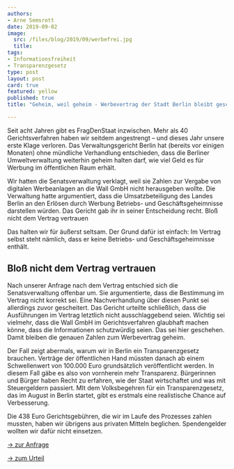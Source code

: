 ```yaml
---
authors:
- Arne Semsrott
date: 2019-09-02
image:
  src: /files/blog/2019/09/werbefrei.jpg
  title:
tags:
- Informationsfreiheit
- Transparenzgesetz
type: post
layout: post
card: true
featured: yellow
published: true
title: "Geheim, weil geheim - Werbevertrag der Stadt Berlin bleibt geschwärzt"

---
```


Seit acht Jahren gibt es FragDenStaat inzwischen. Mehr als 40 Gerichtsverfahren haben wir seitdem angestrengt – und dieses Jahr unsere erste Klage verloren. Das Verwaltungsgericht Berlin hat (bereits vor einigen Monaten) ohne mündliche Verhandlung entschieden, dass die Berliner Umweltverwaltung weiterhin geheim halten darf, wie viel Geld es für Werbung im öffentlichen Raum erhält.

Wir hatten die Senatsverwaltung verklagt, weil sie Zahlen zur Vergabe von digitalen Werbeanlagen an die Wall GmbH nicht herausgeben wollte. Die Verwaltung hatte argumentiert, dass die Umsatzbeteiligung des Landes Berlin an den Erlösen durch Werbung Betriebs- und Geschäftsgeheimnisse darstellen würden. Das Gericht gab ihr in seiner Entscheidung recht.
Bloß nicht dem Vertrag vertrauen

Das halten wir für äußerst seltsam. Der Grund dafür ist einfach: Im Vertrag selbst steht nämlich, dass er keine Betriebs- und Geschäftsgeheimnisse enthält.

## Bloß nicht dem Vertrag vertrauen

Nach unserer Anfrage nach dem Vertrag entschied sich die Senatsverwaltung offenbar um. Sie argumentierte, dass die Bestimmung im Vertrag nicht korrekt sei. Eine Nachverhandlung über diesen Punkt sei allerdings zuvor gescheitert. Das Gericht urteilte schließlich, dass die Ausführungen im Vertrag letztlich nicht ausschlaggebend seien. Wichtig sei vielmehr, dass die Wall GmbH im Gerichtsverfahren glaubhaft machen könne, dass die Informationen schutzwürdig seien. Das sei hier geschehen. Damit bleiben die genauen Zahlen zum Werbevertrag geheim.

Der Fall zeigt abermals, warum wir in Berlin ein Transparenzgesetz brauchen. Verträge der öffentlichen Hand müssten danach ab einem Schwellenwert von 100.000 Euro grundsätzlich veröffentlicht werden. In diesem Fall gäbe es also von vornherein mehr Transparenz. Bürgerinnen und Bürger haben Recht zu erfahren, wie der Staat wirtschaftet und was mit Steuergeldern passiert. MIt dem Volksbegehren für ein Transparenzgesetz, das im August in Berlin startet, gibt es erstmals eine realistische Chance auf Verbesserung.

Die 438 Euro Gerichtsgebühren, die wir im Laufe des Prozesses zahlen mussten, haben wir übrigens aus privaten Mitteln beglichen. Spendengelder wollten wir dafür nicht einsetzen.

[→ zur Anfrage](https://fragdenstaat.de/anfrage/vertrage-zu-auenwerbung/)

[→ zum Urteil](https://fragdenstaat.de/dokumente/77/)
